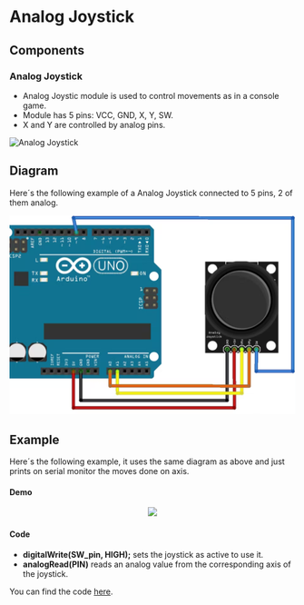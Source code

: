 # Analog Joystick

## Components 
### Analog Joystick
* Analog Joystic module is used to control movements as in a console game.
* Module has 5 pins: VCC, GND, X, Y, SW.
* X and Y are controlled by analog pins.

<img title="Analog Joystick" src="https://www.best-microcontroller-projects.com/image-files/joystick-capped-400r.jpg" width=200/>

## Diagram

Here´s the following example of a Analog Joystick connected to 5 pins, 2 of them analog.

![Analog Joystick diagram](./img/Analog_Joystick_diagram.png)

## Example
Here´s the following example, it uses the same diagram as above and just prints on serial monitor the moves done on axis.

#### Demo

<p align="center"><img src="./img/Analog_Joystick_demo.gif"/></p>

#### Code

* **digitalWrite(SW_pin, HIGH);** sets the joystick as active to use it.
* **analogRead(PIN)** reads an analog value from the corresponding axis of the joystick.

You can find the code [here](./Analog_Joystick.ino).